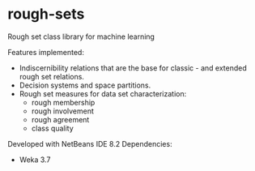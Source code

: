 # rough-sets
Rough set class library for machine learning

Features implemented:
- Indiscernibility relations that are the base for classic - and extended rough set relations. 
- Decision systems and space partitions.
- Rough set measures for data set characterization:
  * rough membership
  * rough involvement
  * rough agreement
  * class quality
  
Developed with NetBeans IDE 8.2
Dependencies:
- Weka 3.7
  
  
